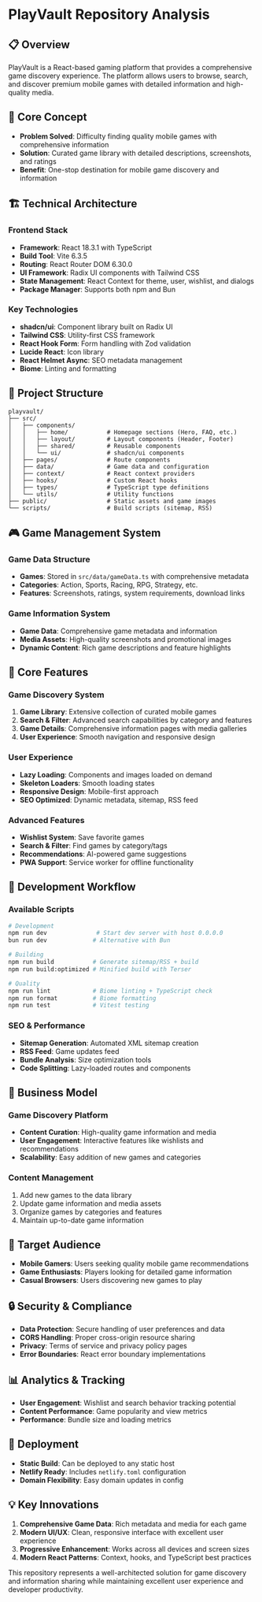 # PlayVault Repository Analysis

## 📋 Overview
PlayVault is a React-based gaming platform that provides a comprehensive game discovery experience. The platform allows users to browse, search, and discover premium mobile games with detailed information and high-quality media.

## 🎯 Core Concept
- **Problem Solved**: Difficulty finding quality mobile games with comprehensive information
- **Solution**: Curated game library with detailed descriptions, screenshots, and ratings
- **Benefit**: One-stop destination for mobile game discovery and information

## 🏗️ Technical Architecture

### Frontend Stack
- **Framework**: React 18.3.1 with TypeScript
- **Build Tool**: Vite 6.3.5
- **Routing**: React Router DOM 6.30.0
- **UI Framework**: Radix UI components with Tailwind CSS
- **State Management**: React Context for theme, user, wishlist, and dialogs
- **Package Manager**: Supports both npm and Bun

### Key Technologies
- **shadcn/ui**: Component library built on Radix UI
- **Tailwind CSS**: Utility-first CSS framework
- **React Hook Form**: Form handling with Zod validation
- **Lucide React**: Icon library
- **React Helmet Async**: SEO metadata management
- **Biome**: Linting and formatting

## 📁 Project Structure

```
playvault/
├── src/
│   ├── components/
│   │   ├── home/           # Homepage sections (Hero, FAQ, etc.)
│   │   ├── layout/         # Layout components (Header, Footer)
│   │   ├── shared/         # Reusable components
│   │   └── ui/             # shadcn/ui components
│   ├── pages/              # Route components
│   ├── data/               # Game data and configuration
│   ├── context/            # React context providers
│   ├── hooks/              # Custom React hooks
│   ├── types/              # TypeScript type definitions
│   └── utils/              # Utility functions
├── public/                 # Static assets and game images
└── scripts/                # Build scripts (sitemap, RSS)
```

## 🎮 Game Management System

### Game Data Structure
- **Games**: Stored in `src/data/gameData.ts` with comprehensive metadata
- **Categories**: Action, Sports, Racing, RPG, Strategy, etc.
- **Features**: Screenshots, ratings, system requirements, download links

### Game Information System
- **Game Data**: Comprehensive game metadata and information
- **Media Assets**: High-quality screenshots and promotional images
- **Dynamic Content**: Rich game descriptions and feature highlights

## 🔧 Core Features

### Game Discovery System
1. **Game Library**: Extensive collection of curated mobile games
2. **Search & Filter**: Advanced search capabilities by category and features
3. **Game Details**: Comprehensive information pages with media galleries
4. **User Experience**: Smooth navigation and responsive design

### User Experience
- **Lazy Loading**: Components and images loaded on demand
- **Skeleton Loaders**: Smooth loading states
- **Responsive Design**: Mobile-first approach
- **SEO Optimized**: Dynamic metadata, sitemap, RSS feed

### Advanced Features
- **Wishlist System**: Save favorite games
- **Search & Filter**: Find games by category/tags
- **Recommendations**: AI-powered game suggestions
- **PWA Support**: Service worker for offline functionality

## 🚀 Development Workflow

### Available Scripts
```bash
# Development
npm run dev              # Start dev server with host 0.0.0.0
bun run dev             # Alternative with Bun

# Building
npm run build           # Generate sitemap/RSS + build
npm run build:optimized # Minified build with Terser

# Quality
npm run lint            # Biome linting + TypeScript check
npm run format          # Biome formatting
npm run test            # Vitest testing
```

### SEO & Performance
- **Sitemap Generation**: Automated XML sitemap creation
- **RSS Feed**: Game updates feed
- **Bundle Analysis**: Size optimization tools
- **Code Splitting**: Lazy-loaded routes and components

## 💼 Business Model

### Game Discovery Platform
- **Content Curation**: High-quality game information and media
- **User Engagement**: Interactive features like wishlists and recommendations
- **Scalability**: Easy addition of new games and categories

### Content Management
1. Add new games to the data library
2. Update game information and media assets
3. Organize games by categories and features
4. Maintain up-to-date game information

## 🎯 Target Audience
- **Mobile Gamers**: Users seeking quality mobile game recommendations
- **Game Enthusiasts**: Players looking for detailed game information
- **Casual Browsers**: Users discovering new games to play

## 🔒 Security & Compliance
- **Data Protection**: Secure handling of user preferences and data
- **CORS Handling**: Proper cross-origin resource sharing
- **Privacy**: Terms of service and privacy policy pages
- **Error Boundaries**: React error boundary implementations

## 📊 Analytics & Tracking
- **User Engagement**: Wishlist and search behavior tracking potential
- **Content Performance**: Game popularity and view metrics
- **Performance**: Bundle size and loading metrics

## 🚀 Deployment
- **Static Build**: Can be deployed to any static host
- **Netlify Ready**: Includes `netlify.toml` configuration
- **Domain Flexibility**: Easy domain updates in config

## 💡 Key Innovations
1. **Comprehensive Game Data**: Rich metadata and media for each game
2. **Modern UI/UX**: Clean, responsive interface with excellent user experience
3. **Progressive Enhancement**: Works across all devices and screen sizes
4. **Modern React Patterns**: Context, hooks, and TypeScript best practices

This repository represents a well-architected solution for game discovery and information sharing while maintaining excellent user experience and developer productivity.
